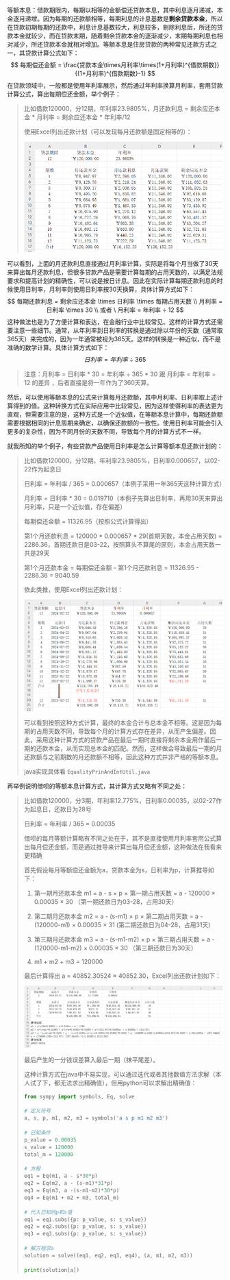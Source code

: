 等额本息：借款期限内，每期以相等的金额偿还贷款本息，其中利息逐月递减，本金逐月递增。因为每期的还款额相等，每期利息的计息基数是**剩余贷款本金**，所以在贷款初期每期的还款中，利息计息基数较大，利息较多，剔除利息后，所还的贷款本金就较少，而在贷款末期，随着剩余贷款本金的逐渐减少，末期每期利息也相对减少，所还贷款本金就相对增加。等额本息是住房贷款的两种常见还款方式之一，其贷款计算公式如下：
$$
每期偿还金额 = \frac{贷款本金\times月利率\times(1+月利率)^{借款期数}}{(1+月利率)^{借款期数}-1}
$$
在贷款领域中，一般都是使用年利率展示，然后通过年利率换算月利率，套用贷款计算公式，算出每期偿还金额，举个例子：

> 比如借款120000，分12期，年利率23.9805%，月还款利息 = 剩余应还本金 * 月利率 = 剩余应还本金 * 年利率/12
>
> 使用Excel列出还款计划（可以发现每月还款额是固定相等的）：
>
> <img src="等额本息.assets/image-20240222141943964.png" alt="image-20240222141943964" style="zoom:80%;" />

可以看到，上面的月还款利息直接通过月利率计算，实际是将每个月当做了30天来算出每月还款利息，但很多贷款产品是需要计算每期的占用天数的，以满足法规要求和提高计划的精确性，可以说是按日计息。因此在实际计算每期还款利息的时候使用日利率，月利率则使用日利率按30天换算，具体计算方式如下：
$$
每期还款利息 = 剩余应还本金 \times 日利率 \times 每期占用天数 \\
月利率 = 日利率 \times 30 \\  或者 \ 月利率 = 年利率 ÷ 12
$$
这种做法也是为了方便计算和表达，在金融行业中比较常见。这样的计算方式还需要注意一些细节。通常，从年利率到日利率的转换是通过除以年份的天数（通常取365天）来完成的，因为一年通常被视为365天。这样的转换是一种近似，而不是准确的数学计算。具体计算方式如下：
$$
日利率=年利率 ÷ 365
$$

> 注意：月利率 = 日利率 * 30 = 年利率 ÷ 365 * 30 跟 月利率 = 年利率 ÷ 12 的差异 ，后者直接是将一年作为了360天算。

然后，可以使用等额本息的公式来计算每月还款额，其中月利率、日利率取上述计算得到的值。这种转换方式在实际应用中比较常见，因为这样使得利率的表达更为直观，但需要注意的是，这种方式是一个近似值，在等额本息计算中，每期还款额需要根据相同的计息周期来确定，以确保还款额的一致性。使用日利率可能会引入更多的复杂性，因为不同月份的天数不同，导致每个月的计算方式不一样。

就我所知的举个例子，有些贷款产品使用日利率是怎么计算等额本息还款计划的：

> 比如借款120000，分12期，年利率23.9805%，日利率0.000657，以02-22作为起息日
>
> 日利率 = 年利率 / 365 = 0.000657（本例子采用一年365天这种计算方式）
>
> 月利率 = 日利率 * 30 = 0.019710（本例子先算出日利率，再用30天来算出月利率，只是一个近似值，存在偏差）
>
> 每期偿还金额 = 11326.95（按照公式计算得出）
>
> 第1个月还款利息 = 120000 * 0.000657 * 29(首期天数，本金占用天数) = 2286.36，首期还款日是03-22，按照算头不算尾的原则，本金占用天数一共是29天
>
> 第1个月还款本金 = 每期偿还金额 - 第1个月还款利息 = 11326.95 - 2286.36 = 9040.59
>
> 依此类推，使用Excel列出还款计划：
>
> <img src="等额本息.assets/image-20240222153534491.png" alt="image-20240222153534491" style="zoom:80%;" />
>
> 可以看到按照这种方式计算，最终的本金合计与总本金不相等。这是因为每期的占用天数不同，导致每个月的计算方式存在差异，从而产生偏差。因此，采用这种计算方式的贷款产品在最后一期时直接将剩余本金用作最后一期的还款本金，从而实现总本金的匹配。然而，这样做会导致最后一期的月还款额与之前期数的月还款额不相等，因此这种方式并非严格的等额本息。
>
> java实现具体看 `EqualityPrinAndIntUtil.java`

再举例说明借呗的等额本息计算方式，其计算方式又略有不同之处：

> 比如借款120000，分3期，年利率12.775%，日利率0.00035，以02-27作为起息日，还款日为28号
>
> 日利率 = 年利率 / 365 = 0.00035
>
> 借呗的每月等额计算略有不同之处在于，其不是直接使用月利率套用公式算出每月偿还金额，而是通过推导来计算出每月偿还金额，这种做法在我看来更精确
>
> 首先假设每月等额偿还金额为a，贷款本金为s，日利率为p，计算推导如下：
>
> 1. 第一期月还款本金 m1 = a - s &times; p &times; 第一期占用天数 = a - 120000 &times; 0.00035 &times; 30 （第一期还款日为03-28，占用30天）
>
> 2. 第二期月还款本金 m2 = a - (s-m1) &times; p &times; 第二期占用天数 = a - (120000-m1) &times; 0.00035 &times; 31 (第二期还款日为04-28，占用31天)
>
> 3. 第三期月还款本金 m3 = a - (s-m1-m2) &times; p &times; 第三期占用天数 = a -(120000-m1-m2) &times; 0.00035 &times; 30 （第三期还款日为30天）
>
> 4. m1 + m2 + m3 = 120000
>
> 最后计算得出 a = 40852.30524 &asymp; 40852.30，Excel列出还款计划如下：
>
> <img src="等额本息.assets/image-20240228150052412.png" alt="image-20240228150052412" style="zoom:80%;" />
>
> 最后产生的一分钱误差算入最后一期（抹平尾差）。
>
> 这种计算方式在java中不易实现，可以通过迭代或者其他数值方法求解（本人试了下，都无法求出精确值），但用python可以求解出精确值：
>
> ```python
> from sympy import symbols, Eq, solve
> 
> # 定义符号
> a, s, p, m1, m2, m3 = symbols('a s p m1 m2 m3')
> 
> # 已知条件
> p_value = 0.00035
> s_value = 120000
> total_m = 120000
> 
> # 方程
> eq1 = Eq(m1, a - s*30*p)
> eq2 = Eq(m2, a - (s-m1)*31*p)
> eq3 = Eq(m3, a -(s-m1-m2)*30*p)
> eq4 = Eq(m1 + m2 + m3, total_m)
> 
> # 代入已知的p和s值
> eq1 = eq1.subs({p: p_value, s: s_value})
> eq2 = eq2.subs({p: p_value, s: s_value})
> eq3 = eq3.subs({p: p_value, s: s_value})
> 
> # 解方程求a
> solution = solve((eq1, eq2, eq3, eq4), (a, m1, m2, m3))
> 
> print(solution[a])
> ```
